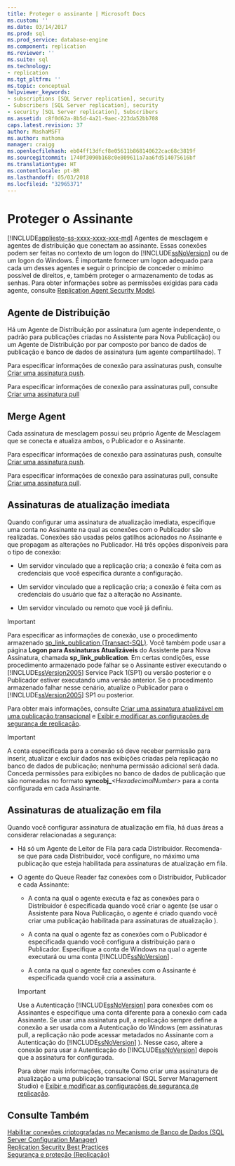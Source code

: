 ```yaml
---
title: Proteger o assinante | Microsoft Docs
ms.custom: ''
ms.date: 03/14/2017
ms.prod: sql
ms.prod_service: database-engine
ms.component: replication
ms.reviewer: ''
ms.suite: sql
ms.technology:
- replication
ms.tgt_pltfrm: ''
ms.topic: conceptual
helpviewer_keywords:
- subscriptions [SQL Server replication], security
- Subscribers [SQL Server replication], security
- security [SQL Server replication], Subscribers
ms.assetid: c8f0d62a-8b5d-4a21-9aec-223da52bb708
caps.latest.revision: 37
author: MashaMSFT
ms.author: mathoma
manager: craigg
ms.openlocfilehash: eb04ff13dfcf8e05611b868140622cac68c3819f
ms.sourcegitcommit: 1740f3090b168c0e809611a7aa6fd514075616bf
ms.translationtype: HT
ms.contentlocale: pt-BR
ms.lasthandoff: 05/03/2018
ms.locfileid: "32965371"
---
```

# <a name="secure-the-subscriber"></a>Proteger o Assinante
[!INCLUDE[appliesto-ss-xxxx-xxxx-xxx-md](../../../includes/appliesto-ss-xxxx-xxxx-xxx-md.md)]
  Agentes de mesclagem e agentes de distribuição que conectam ao assinante. Essas conexões podem ser feitas no contexto de um logon do [!INCLUDE[ssNoVersion](../../../includes/ssnoversion-md.md)] ou de um logon do Windows. É importante fornecer um logon adequado para cada um desses agentes e seguir o princípio de conceder o mínimo possível de direitos, e, também proteger o armazenamento de todas as senhas. Para obter informações sobre as permissões exigidas para cada agente, consulte [Replication Agent Security Model](../../../relational-databases/replication/security/replication-agent-security-model.md).  
  
## <a name="distribution-agent"></a>Agente de Distribuição  
 Há um Agente de Distribuição por assinatura (um agente independente, o padrão para publicações criadas no Assistente para Nova Publicação) ou um Agente de Distribuição por par composto por banco de dados de publicação e banco de dados de assinatura (um agente compartilhado). T  
  
 Para especificar informações de conexão para assinaturas push, consulte [Criar uma assinatura push](../../../relational-databases/replication/create-a-push-subscription.md).  
  
 Para especificar informações de conexão para assinaturas pull, consulte [Criar uma assinatura pull](../../../relational-databases/replication/create-a-pull-subscription.md)  
  
## <a name="merge-agent"></a>Merge Agent  
 Cada assinatura de mesclagem possui seu próprio Agente de Mesclagem que se conecta e atualiza ambos, o Publicador e o Assinante.  
  
 Para especificar informações de conexão para assinaturas push, consulte [Criar uma assinatura push](../../../relational-databases/replication/create-a-push-subscription.md).  
  
 Para especificar informações de conexão para assinaturas pull, consulte [Criar uma assinatura pull](../../../relational-databases/replication/create-a-pull-subscription.md).  
  
## <a name="immediate-updating-subscriptions"></a>Assinaturas de atualização imediata  
 Quando configurar uma assinatura de atualização imediata, especifique uma conta no Assinante na qual as conexões com o Publicador são realizadas. Conexões são usadas pelos gatilhos acionados no Assinante e que propagam as alterações no Publicador. Há três opções disponíveis para o tipo de conexão:  
  
-   Um servidor vinculado que a replicação cria; a conexão é feita com as credenciais que você especifica durante a configuração.  
  
-   Um servidor vinculado que a replicação cria; a conexão é feita com as credenciais do usuário que faz a alteração no Assinante.  
  
-   Um servidor vinculado ou remoto que você já definiu.  
  
> [!IMPORTANT]  
>  Para especificar as informações de conexão, use o procedimento armazenado [sp_link_publication &#40;Transact-SQL&#41;](../../../relational-databases/system-stored-procedures/sp-link-publication-transact-sql.md). Você também pode usar a página **Logon para Assinaturas Atualizáveis** do Assistente para Nova Assinatura, chamada **sp_link_publication**. Em certas condições, esse procedimento armazenado pode falhar se o Assinante estiver executando o [!INCLUDE[ssVersion2005](../../../includes/ssversion2005-md.md)] Service Pack 1(SP1) ou versão posterior e o Publicador estiver executando uma versão anterior. Se o procedimento armazenado falhar nesse cenário, atualize o Publicador para o [!INCLUDE[ssVersion2005](../../../includes/ssversion2005-md.md)] SP1 ou posterior.  
  
 Para obter mais informações, consulte [Criar uma assinatura atualizável em uma publicação transacional](../../../relational-databases/replication/publish/create-updatable-subscription-to-transactional-publication.md) e [Exibir e modificar as configurações de segurança de replicação](../../../relational-databases/replication/security/view-and-modify-replication-security-settings.md).  
  
> [!IMPORTANT]  
>  A conta especificada para a conexão só deve receber permissão para inserir, atualizar e excluir dados nas exibições criadas pela replicação no banco de dados de publicação; nenhuma permissão adicional será dada. Conceda permissões para exibições no banco de dados de publicação que são nomeadas no formato **syncobj_***\<HexadecimalNumber>* para a conta configurada em cada Assinante.  
  
## <a name="queued-updating-subscriptions"></a>Assinaturas de atualização em fila  
 Quando você configurar assinatura de atualização em fila, há duas áreas a considerar relacionadas a segurança:  
  
-   Há só um Agente de Leitor de Fila para cada Distribuidor. Recomenda-se que para cada Distribuidor, você configure, no máximo uma publicação que esteja habilitada para assinaturas de atualização em fila.  
  
-   O agente do Queue Reader faz conexões com o Distribuidor, Publicador e cada Assinante:  
  
    -   A conta na qual o agente executa e faz as conexões para o Distribuidor é especificada quando você criar o agente (se usar o Assistente para Nova Publicação, o agente é criado quando você criar uma publicação habilitada para assinaturas de atualização ).  
  
    -   A conta na qual o agente faz as conexões com o Publicador é especificada quando você configura a distribuição para o Publicador. Especifique a conta de Windows na qual o agente executará ou uma conta [!INCLUDE[ssNoVersion](../../../includes/ssnoversion-md.md)] .  
  
    -   A conta na qual o agente faz conexões com o Assinante é especificada quando você cria a assinatura.  
  
    > [!IMPORTANT]  
    >  Use a Autenticação [!INCLUDE[ssNoVersion](../../../includes/ssnoversion-md.md)] para conexões com os Assinantes e especifique uma conta diferente para a conexão com cada Assinante. Se usar uma assinatura pull, a replicação sempre define a conexão a ser usada com a Autenticação do Windows (em assinaturas pull, a replicação não pode acessar metadados no Assinante com a Autenticação do [!INCLUDE[ssNoVersion](../../../includes/ssnoversion-md.md)] ). Nesse caso, altere a conexão para usar a Autenticação do [!INCLUDE[ssNoVersion](../../../includes/ssnoversion-md.md)] depois que a assinatura for configurada.  
  
     Para obter mais informações, consulte Como criar uma assinatura de atualização a uma publicação transacional (SQL Server Management Studio) e [Exibir e modificar as configurações de segurança de replicação](../../../relational-databases/replication/security/view-and-modify-replication-security-settings.md).  
  
## <a name="see-also"></a>Consulte Também  
 [Habilitar conexões criptografadas no Mecanismo de Banco de Dados &#40;SQL Server Configuration Manager&#41;](../../../database-engine/configure-windows/enable-encrypted-connections-to-the-database-engine.md)   
 [Replication Security Best Practices](../../../relational-databases/replication/security/replication-security-best-practices.md)   
 [Segurança e proteção &#40;Replicação&#41;](../../../relational-databases/replication/security/security-and-protection-replication.md)  
  
  
